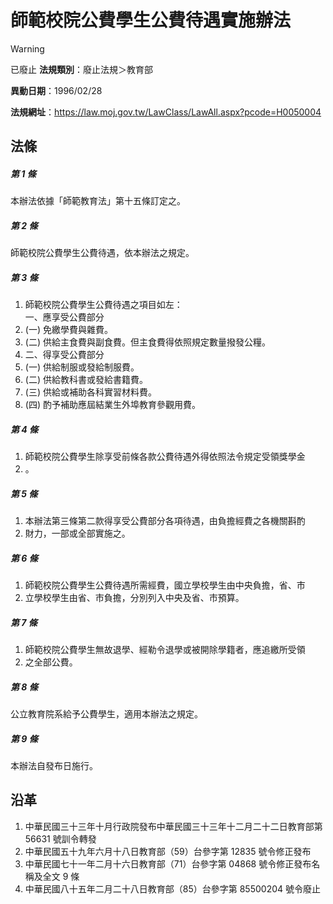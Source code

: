 # 師範校院公費學生公費待遇實施辦法


> [!WARNING]
> 已廢止
**法規類別**：廢止法規＞教育部

**異動日期**：1996/02/28  

**法規網址**：https://law.moj.gov.tw/LawClass/LawAll.aspx?pcode=H0050004



## 法條
##### 第 1 條
本辦法依據「師範教育法」第十五條訂定之。

##### 第 2 條
師範校院公費學生公費待遇，依本辦法之規定。

##### 第 3 條
1. 師範校院公費學生公費待遇之項目如左：  
一、應享受公費部分
1.  (一) 免繳學費與雜費。
1.  (二) 供給主食費與副食費。但主食費得依照規定數量撥發公糧。
1. 二、得享受公費部分
1.  (一) 供給制服或發給制服費。
1.  (二) 供給教科書或發給書籍費。
1.  (三) 供給或補助各科實習材料費。
1.  (四) 酌予補助應屆結業生外埠教育參觀用費。

##### 第 4 條
1. 師範校院公費學生除享受前條各款公費待遇外得依照法令規定受領獎學金
1. 。

##### 第 5 條
1. 本辦法第三條第二款得享受公費部分各項待遇，由負擔經費之各機關斟酌
1. 財力，一部或全部實施之。

##### 第 6 條
1. 師範校院公費學生公費待遇所需經費，國立學校學生由中央負擔，省、市
1. 立學校學生由省、市負擔，分別列入中央及省、市預算。

##### 第 7 條
1. 師範校院公費學生無故退學、經勒令退學或被開除學籍者，應追繳所受領
1. 之全部公費。

##### 第 8 條
公立教育院系給予公費學生，適用本辦法之規定。

##### 第 9 條
本辦法自發布日施行。

## 沿革
1. 中華民國三十三年十月行政院發布中華民國三十三年十二月二十二日教育部第 56631  號訓令轉發
1. 中華民國五十九年六月十八日教育部（59）台參字第 12835  號令修正發布
1. 中華民國七十一年二月十六日教育部（71）台參字第 04868  號令修正發布名稱及全文 9  條
1. 中華民國八十五年二月二十八日教育部（85）台參字第 85500204 號令廢止
